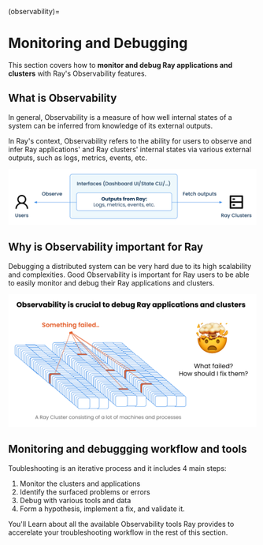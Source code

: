 (observability)=

# Monitoring and Debugging

This section covers how to **monitor and debug Ray applications and clusters** with Ray's Observability features.


## What is Observability
In general, Observability is a measure of how well internal states of a system can be inferred from knowledge of its external outputs.

In Ray's context, Observability refers to the ability for users to observe and infer Ray applications' and Ray clusters' internal states via various external outputs, such as logs, metrics, events, etc.

![what is ray's observability](./images/what-is-ray-observability.png)


## Why is Observability important for Ray
Debugging a distributed system can be very hard due to its high scalability and complexities. Good Observability is important for Ray users to be able to easily monitor and debug their Ray applications and clusters.

![Importance of observability](./images/importance-of-observability.png)


## Monitoring and debuggging workflow and tools

Toubleshooting is an iterative process and it includes 4 main steps:
1. Monitor the clusters and applications
2. Identify the surfaced problems or errors
3. Debug with various tools and data
4. Form a hypothesis, implement a fix, and validate it.

You'll Learn about all the available Observability tools Ray provides to accerelate your troubleshooting workflow in the rest of this section.

